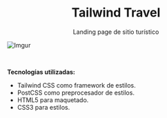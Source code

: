 <h1 align="center">Tailwind Travel</h1>
<p align="center">Landing page de sitio turístico</p>

![Imgur](https://i.imgur.com/BglubA2.gif)

<br>
<p><strong>Tecnologías utilizadas:</strong></p>
<ul>
<li>Tailwind CSS como framework de estilos.</li>
<li>PostCSS como preprocesador de estilos.</li>
<li>HTML5 para maquetado.</li>
<li>CSS3 para estilos.</li>
</ul>